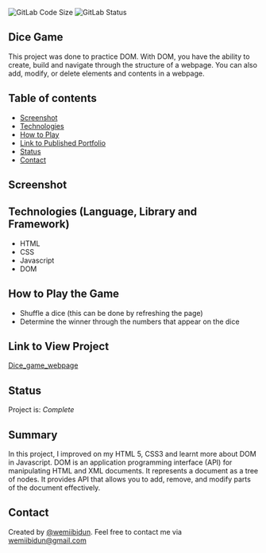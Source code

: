 ![GitLab Code Size](https://img.shields.io/github/languages/code-size/wemiibidun/portfolio_resume)
![GitLab Status](https://flat.badgen.net/github/status/micromatch/micromatch)

## Dice Game
This project was done to practice DOM. With DOM, you have the ability to create, build and navigate through the structure of a webpage. You can also add, modify, or delete elements and contents in a webpage.


## Table of contents
* [Screenshot](#screenshot)
* [Technologies](#technologies-language-library-and-framework)
* [How to Play](#features)
* [Link to Published Portfolio](#link-to-published-portfolio)
* [Status](#status)
* [Contact](#contact)

## Screenshot

## Technologies (Language, Library and Framework)
* HTML
* CSS
* Javascript
* DOM

## How to Play the Game
* Shuffle a dice (this can be done by refreshing the page)
* Determine the winner through the numbers that appear on the dice


## Link to View Project
[Dice_game_webpage](https://wemiibidun.github.io/dice_game/)


## Status
Project is: _Complete_


## Summary
In this project, I improved on my HTML 5, CSS3 and learnt more about DOM in Javascript. DOM is an application programming interface (API) for manipulating HTML and XML documents. It represents a document as a tree of nodes. It provides API that allows you to add, remove, and modify parts of the document effectively.


## Contact
Created by [@wemiibidun](https://twitter.com/wemiibidun/). Feel free to contact me via wemiibidun@gmail.com
